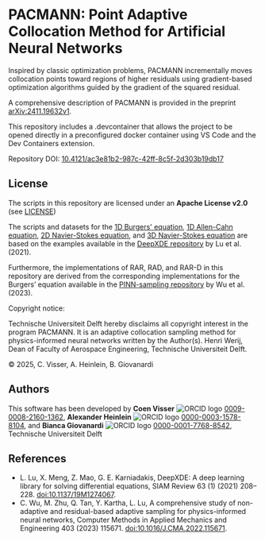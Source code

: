 # PACMANN: Point Adaptive Collocation Method for Artificial Neural Networks

Inspired by classic optimization problems, PACMANN incrementally moves collocation points toward regions of higher residuals using gradient-based optimization algorithms guided by the gradient of the squared residual.

A comprehensive description of PACMANN is provided in the preprint [arXiv:2411.19632v1](https://arxiv.org/abs/2411.19632v1).

This repository includes a .devcontainer that allows the project to be opened directly in a preconfigured docker container using VS Code and the Dev Containers extension.

Repository DOI: [10.4121/ac3e81b2-987c-42ff-8c5f-2d303b19db17](https://doi.org/10.4121/ac3e81b2-987c-42ff-8c5f-2d303b19db17)


## License
The scripts in this repository are licensed under an **Apache License v2.0** (see [LICENSE](LICENSE))

The scripts and datasets for the [1D Burgers' equation](1D%20Burgers'%20equation), [1D Allen-Cahn equation](1D%20Allen-Cahn%20equation), [2D Navier-Stokes equation](2D%20Navier-Stokes%20equation), and [3D Navier-Stokes equation](3D%20Navier-Stokes%20equation) are based on the examples available in the [DeepXDE repository](https://github.com/lululxvi/deepxde) by Lu et al. (2021). 

Furthermore, the implementations of RAR, RAD, and RAR-D in this repository are derived from the corresponding implementations for the Burgers’ equation available in the [PINN-sampling repository](https://github.com/lu-group/pinn-sampling) by Wu et al. (2023).

Copyright notice:

Technische Universiteit Delft hereby disclaims all copyright interest in the program PACMANN. It is an adaptive collocation sampling method for physics-informed neural networks written by the Author(s).
Henri Werij, Dean of Faculty of Aerospace Engineering, Technische Universiteit Delft.

© 2025, C. Visser, A. Heinlein, B. Giovanardi


## Authors

This software has been developed by **Coen Visser** ![ORCID logo](https://info.orcid.org/wp-content/uploads/2019/11/orcid_16x16.png) [0009-0008-2160-1362](https://orcid.org/0009-0008-2160-1362), **Alexander Heinlein** ![ORCID logo](https://info.orcid.org/wp-content/uploads/2019/11/orcid_16x16.png) [0000-0003-1578-8104](https://orcid.org/0000-0003-1578-8104), and **Bianca Giovanardi** ![ORCID logo](https://info.orcid.org/wp-content/uploads/2019/11/orcid_16x16.png) [0000-0001-7768-8542](https://orcid.org/0000-0001-7768-8542), Technische Universiteit Delft


## References
- L. Lu, X. Meng, Z. Mao, G. E. Karniadakis, DeepXDE: A deep learning library for solving differential equations, SIAM Review 63 (1) (2021) 208–228. [doi:10.1137/19M1274067](https://doi.org/10.1137/19M1274067).
- C. Wu, M. Zhu, Q. Tan, Y. Kartha, L. Lu, A comprehensive study of non-adaptive and residual-based adaptive sampling for physics-informed neural networks, Computer Methods in Applied Mechanics and Engineering 403 (2023) 115671. [doi:10.1016/J.CMA.2022.115671](https://doi.org/10.1016/J.CMA.2022.115671).